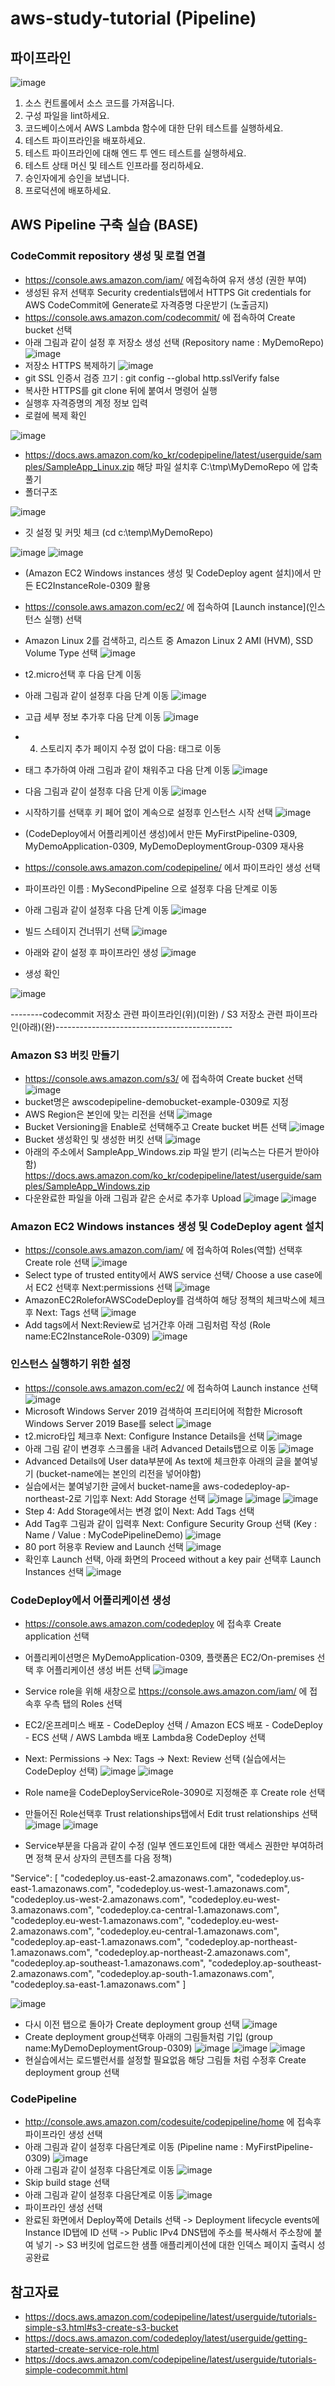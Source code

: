# aws-study-tutorial (Pipeline)

## 파이프라인
![image](https://user-images.githubusercontent.com/79297534/110262905-6d760480-7ff8-11eb-8a44-604301873a89.png)

1. 소스 컨트롤에서 소스 코드를 가져옵니다.
2. 구성 파일을 lint하세요.
3. 코드베이스에서 AWS Lambda 함수에 대한 단위 테스트를 실행하세요.
4. 테스트 파이프라인을 배포하세요.
5. 테스트 파이프라인에 대해 엔드 투 엔드 테스트를 실행하세요.
6. 테스트 상태 머신 및 테스트 인프라를 정리하세요.
7. 승인자에게 승인을 보냅니다.
8. 프로덕션에 배포하세요.


## AWS Pipeline 구축 실습 (BASE)

### CodeCommit repository 생성 및 로컬 연결
- https://console.aws.amazon.com/iam/ 에접속하여 유저 생성 (권한 부여)
- 생성된 유저 선택후 Security credentials탭에서 HTTPS Git credentials for AWS CodeCommit에 Generate로 자격증명 다운받기 (노출금지)
- https://console.aws.amazon.com/codecommit/ 에 접속하여 Create bucket 선택
- 아래 그림과 같이 설정 후 저장소 생성 선택 (Repository name : MyDemoRepo)
![image](https://user-images.githubusercontent.com/79297534/110452218-5292b580-8108-11eb-9773-290b4b8c778b.png)
- 저장소 HTTPS 복제하기
![image](https://user-images.githubusercontent.com/79297534/110458999-c2586e80-810f-11eb-8559-415b41656469.png)
- git SSL 인증서 검증 끄기 : git config --global http.sslVerify false
- 복사한 HTTPS를 git clone 뒤에 붙여서 명령어 실행
- 실행후 자격증명의 계정 정보 입력
- 로컬에 복제 확인

![image](https://user-images.githubusercontent.com/79297534/110459637-8f62aa80-8110-11eb-9d8e-e35560862d7c.png)

- https://docs.aws.amazon.com/ko_kr/codepipeline/latest/userguide/samples/SampleApp_Linux.zip 해당 파일 설치후 C:\tmp\MyDemoRepo 에 압축풀기
- 폴더구조

![image](https://user-images.githubusercontent.com/79297534/110463486-4f51f680-8115-11eb-9ffd-27bea20357e0.png)

- 깃 설정 및 커밋 체크 (cd c:\temp\MyDemoRepo)

![image](https://user-images.githubusercontent.com/79297534/110462300-d605d400-8113-11eb-8cb6-942db5ac0517.png)
![image](https://user-images.githubusercontent.com/79297534/110462368-f33aa280-8113-11eb-860b-5c846629d30d.png)

- (Amazon EC2 Windows instances 생성 및 CodeDeploy agent 설치)에서 만든 EC2InstanceRole-0309 활용 
- https://console.aws.amazon.com/ec2/ 에 접속하여 [Launch instance](인스턴스 실행) 선택
- Amazon Linux 2를 검색하고, 리스트 중 Amazon Linux 2 AMI (HVM), SSD Volume Type 선택
![image](https://user-images.githubusercontent.com/79297534/110467225-1a946e00-811a-11eb-9bd3-4d3530beb750.png)
- t2.micro선택 후 다음 단계 이동
- 아래 그림과 같이 설정후 다음 단계 이동
![image](https://user-images.githubusercontent.com/79297534/110467562-8676d680-811a-11eb-9995-68766918abc4.png)
- 고급 세부 정보 추가후 다음 단계 이동
![image](https://user-images.githubusercontent.com/79297534/110467853-d9e92480-811a-11eb-8ff1-9cde2839530e.png)
- 4. 스토리지 추가 페이지 수정 없이 다음: 태그로 이동
- 태그 추가하여 아래 그림과 같이 채워주고 다음 단계 이동
![image](https://user-images.githubusercontent.com/79297534/110468309-74496800-811b-11eb-8960-c159a43a4c03.png)
- 다음 그림과 같이 설정후 다음 단게 이동
![image](https://user-images.githubusercontent.com/79297534/110554756-c1125a80-817e-11eb-8512-95883a7be7dd.png)
- 시작하기를 선택후 키 페어 없이 계속으로 설정후 인스턴스 시작 선택
![image](https://user-images.githubusercontent.com/79297534/110469086-8677d600-811c-11eb-977e-1d74a1d149f1.png)
- (CodeDeploy에서 어플리케이션 생성)에서 만든 MyFirstPipeline-0309, MyDemoApplication-0309, MyDemoDeploymentGroup-0309 재사용
- https://console.aws.amazon.com/codepipeline/ 에서 파이프라인 생성 선택
- 파이프라인 이름 : MySecondPipeline 으로 설정후 다음 단계로 이동
- 아래 그림과 같이 설정후 다음 단계 이동
![image](https://user-images.githubusercontent.com/79297534/110555421-ec497980-817f-11eb-9cee-d94c8b987faa.png)
- 빌드 스테이지 건너뛰기 선택 
![image](https://user-images.githubusercontent.com/79297534/110555655-4f3b1080-8180-11eb-8e3d-884516df1ebe.png)
- 아래와 같이 설정 후 파이프라인 생성
![image](https://user-images.githubusercontent.com/79297534/110555752-7abdfb00-8180-11eb-9a39-69eb2f3e7f04.png)

- 생성 확인

![image](https://user-images.githubusercontent.com/79297534/110558243-76e0a780-8185-11eb-9b44-4a0808311830.png)



--------codecommit 저장소 관련 파이프라인(위)(미완) /  S3 저장소 관련 파이프라인(아래)(완)--------------------------------------------

### Amazon S3 버킷 만들기
- https://console.aws.amazon.com/s3/ 에 접속하여 Create bucket 선택
![image](https://user-images.githubusercontent.com/79297534/110424399-16e6f400-80e6-11eb-976d-0fef9b3a2b13.png)
- bucket명은 awscodepipeline-demobucket-example-0309로 지정
- AWS Region은 본인에 맞는 리전을 선택
![image](https://user-images.githubusercontent.com/79297534/110425395-a0e38c80-80e7-11eb-856b-b082fbb5aff2.png)
- Bucket Versioning을 Enable로 선택해주고 Create bucket 버튼 선택 
![image](https://user-images.githubusercontent.com/79297534/110425910-7d6d1180-80e8-11eb-86b0-d23707793962.png)
- Bucket 생성확인 및 생성한 버킷 선택
![image](https://user-images.githubusercontent.com/79297534/110426077-ca50e800-80e8-11eb-84b3-038175d0ab64.png)
- 아래의 주소에서 SampleApp_Windows.zip 파일 받기 (리눅스는 다른거 받아야함)
https://docs.aws.amazon.com/ko_kr/codepipeline/latest/userguide/samples/SampleApp_Windows.zip
- 다운완료한 파일을 아래 그림과 같은 순서로 추가후 Upload
![image](https://user-images.githubusercontent.com/79297534/110426591-beb1f100-80e9-11eb-97bc-8c6d254167d0.png)
![image](https://user-images.githubusercontent.com/79297534/110426632-ca9db300-80e9-11eb-9fab-c8916b18cbec.png)

### Amazon EC2 Windows instances 생성 및 CodeDeploy agent 설치
- https://console.aws.amazon.com/iam/ 에 접속하여 Roles(역할) 선택후 Create role 선택
![image](https://user-images.githubusercontent.com/79297534/110427061-7c3ce400-80ea-11eb-8431-a15388756aa3.png)
- Select type of trusted entity에서 AWS service 선택/ Choose a use case에서 EC2 선택후 Next:permissions 선택
![image](https://user-images.githubusercontent.com/79297534/110427660-6e3b9300-80eb-11eb-8b85-a57508682538.png)
- AmazonEC2RoleforAWSCodeDeploy를 검색하여 해당 정책의 체크박스에 체크후 Next: Tags 선택 
![image](https://user-images.githubusercontent.com/79297534/110428307-66c8b980-80ec-11eb-82da-621e79770a5f.png)
- Add tags에서 Next:Review로 넘거간후 아래 그림처럼 작성 (Role name:EC2InstanceRole-0309)
![image](https://user-images.githubusercontent.com/79297534/110428803-3e8d8a80-80ed-11eb-97bd-ffb4002becdc.png)

### 인스턴스 실행하기 위한 설정
- https://console.aws.amazon.com/ec2/ 에 접속하여 Launch instance 선택
![image](https://user-images.githubusercontent.com/79297534/110429118-ca9fb200-80ed-11eb-9810-201c94efe760.png)
- Microsoft Windows Server 2019 검색하여 프리티어에 적합한 Microsoft Windows Server 2019 Base를 select
![image](https://user-images.githubusercontent.com/79297534/110429277-0175c800-80ee-11eb-9fc6-2f615ebfdf9e.png)
- t2.micro타입 체크후 Next: Configure Instance Details을 선택
![image](https://user-images.githubusercontent.com/79297534/110429659-9bd60b80-80ee-11eb-9263-1d5f502f99e6.png)
- 아래 그림 같이 변경후 스크롤을 내려 Advanced Details탭으로 이동
![image](https://user-images.githubusercontent.com/79297534/110430103-3898a900-80ef-11eb-945b-6ccb1a69e4b7.png)
- Advanced Details에 User data부분에 As text에 체크한후 아래의 글을 붙여넣기 (bucket-name에는 본인의 리전을 넣어야함)
- 실습에서는 붙여넣기한 글에서 bucket-name을 aws-codedeploy-ap-northeast-2로 기입후 Next: Add Storage 선택
![image](https://user-images.githubusercontent.com/79297534/110431441-2a4b8c80-80f1-11eb-9dbd-8bb41779b18d.png)
![image](https://user-images.githubusercontent.com/79297534/110430504-d55b4680-80ef-11eb-8f09-d2ee26bd3f92.png)
![image](https://user-images.githubusercontent.com/79297534/110430683-15bac480-80f0-11eb-8dec-b2a3ef33b726.png)
- Step 4: Add Storage에서는 변경 없이 Next: Add Tags 선택
- Add Tag후 그림과 같이 입력후  Next: Configure Security Group 선택 (Key : Name / Value : MyCodePipelineDemo) 
![image](https://user-images.githubusercontent.com/79297534/110432030-f6bd3200-80f1-11eb-9f4f-c56ba1e1e6c2.png)
- 80 port 허용후 Review and Launch 선택
![image](https://user-images.githubusercontent.com/79297534/110434219-e2c6ff80-80f4-11eb-944f-a7c9eb256cd6.png)
- 확인후 Launch 선택, 아래 화면의 Proceed without a key pair 선택후 Launch Instances 선택
![image](https://user-images.githubusercontent.com/79297534/110434680-77316200-80f5-11eb-86a3-60df995147be.png)

### CodeDeploy에서 어플리케이션 생성
- https://console.aws.amazon.com/codedeploy 에 접속후 Create application 선택
- 어플리케이션명은 MyDemoApplication-0309, 플랫폼은 EC2/On-premises 선택 후 어플리케이션 생성 버튼 선택 
![image](https://user-images.githubusercontent.com/79297534/110435607-8fee4780-80f6-11eb-8587-8c8d907df4e6.png)
- Service role을 위해 새창으로 https://console.aws.amazon.com/iam/ 에 접속후 우측 탭의 Roles 선택
- EC2/온프레미스 배포 - CodeDeploy 선택 / Amazon ECS 배포 - CodeDeploy - ECS 선택 / AWS Lambda 배포 Lambda용 CodeDeploy 선택
- Next: Permissions ->  Nex: Tags -> Next: Review 선택 (실습에서는 CodeDeploy 선택)
![image](https://user-images.githubusercontent.com/79297534/110439387-be6e2180-80fa-11eb-9e62-bfa2b5455e7c.png)
![image](https://user-images.githubusercontent.com/79297534/110439667-12790600-80fb-11eb-83f9-cc347344a6bb.png)
- Role name을 CodeDeployServiceRole-3090로 지정해준 후 Create role 선택
- 만들어진 Role선택후 Trust relationships탭에서 Edit trust relationships 선택 
![image](https://user-images.githubusercontent.com/79297534/110440712-502a5e80-80fc-11eb-8c5c-742d642b9449.png)
![image](https://user-images.githubusercontent.com/79297534/110441225-dd6db300-80fc-11eb-8336-044be1495e7e.png)

- Service부분을 다음과 같이 수정 (일부 엔드포인트에 대한 액세스 권한만 부여하려면 정책 문서 상자의 콘텐츠를 다음 정책)

 "Service": [
                    "codedeploy.us-east-2.amazonaws.com",
                    "codedeploy.us-east-1.amazonaws.com",
                    "codedeploy.us-west-1.amazonaws.com",
                    "codedeploy.us-west-2.amazonaws.com",
                    "codedeploy.eu-west-3.amazonaws.com",
                    "codedeploy.ca-central-1.amazonaws.com",
                    "codedeploy.eu-west-1.amazonaws.com",
                    "codedeploy.eu-west-2.amazonaws.com",
                    "codedeploy.eu-central-1.amazonaws.com",
                    "codedeploy.ap-east-1.amazonaws.com",
                    "codedeploy.ap-northeast-1.amazonaws.com",
                    "codedeploy.ap-northeast-2.amazonaws.com",
                    "codedeploy.ap-southeast-1.amazonaws.com",
                    "codedeploy.ap-southeast-2.amazonaws.com",
                    "codedeploy.ap-south-1.amazonaws.com",
                    "codedeploy.sa-east-1.amazonaws.com"
                ]

![image](https://user-images.githubusercontent.com/79297534/110442466-3722ad00-80fe-11eb-9c6a-7cc57e560188.png)

- 다시 이전 탭으로 돌아가 Create deployment group 선택
![image](https://user-images.githubusercontent.com/79297534/110436942-2707cf00-80f8-11eb-8fba-c4d84f3dbc3c.png)
- Create deployment group선택후 아래의 그림들처럼 기입 (group name:MyDemoDeploymentGroup-0309) 
![image](https://user-images.githubusercontent.com/79297534/110443469-49511b00-80ff-11eb-985c-24d4b6555619.png)
![image](https://user-images.githubusercontent.com/79297534/110443668-84534e80-80ff-11eb-9a51-5dc3a5db164c.png)
![image](https://user-images.githubusercontent.com/79297534/110443773-a351e080-80ff-11eb-8cd5-8886eb3338e3.png)
- 현실습에서는 로드밸런서를 설정할 필요없음 해당 그림들 처럼 수정후  Create deployment group 선택

### CodePipeline 
- http://console.aws.amazon.com/codesuite/codepipeline/home 에 접속후 파이프라인 생성 선택
- 아래 그림과 같이 설정후 다음단계로 이동 (Pipeline name : MyFirstPipeline-0309)
![image](https://user-images.githubusercontent.com/79297534/110446149-33912500-8102-11eb-9946-627172c6cfae.png)
- 아래 그림과 같이 설정후 다음단계로 이동
![image](https://user-images.githubusercontent.com/79297534/110446586-b4e8b780-8102-11eb-9a11-8d653acb8d94.png)
- Skip build stage 선택
- 아래 그림과 같이 설정후 다음단계로 이동 
![image](https://user-images.githubusercontent.com/79297534/110447412-8ddeb580-8103-11eb-9927-70b473208c89.png)
- 파이프라인 생성 선택
- 완료된 화면에서 Deploy쪽에 Details 선택 -> Deployment lifecycle events에 Instance ID탭에 ID 선택 -> Public IPv4 DNS탭에 주소를 복사해서 주소창에 붙여 넣기 -> S3 버킷에 업로드한 샘플 애플리케이션에 대한 인덱스 페이지 출력시 성공완료

## 참고자료
- https://docs.aws.amazon.com/codepipeline/latest/userguide/tutorials-simple-s3.html#s3-create-s3-bucket
- https://docs.aws.amazon.com/codedeploy/latest/userguide/getting-started-create-service-role.html
- https://docs.aws.amazon.com/codepipeline/latest/userguide/tutorials-simple-codecommit.html
